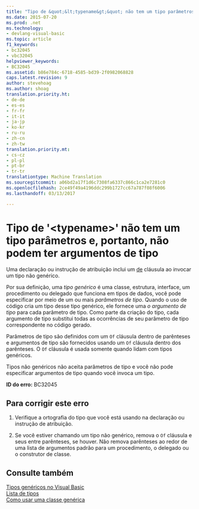 ```yaml
---
title: "Tipo de &quot;&lt;typename&gt;&quot; não tem um tipo parâmetros e, portanto, não podem ter argumentos de tipo | Documentos do Microsoft"
ms.date: 2015-07-20
ms.prod: .net
ms.technology:
- devlang-visual-basic
ms.topic: article
f1_keywords:
- bc32045
- vbc32045
helpviewer_keywords:
- BC32045
ms.assetid: b86e784c-6718-4585-bd39-2f0982068828
caps.latest.revision: 9
author: stevehoag
ms.author: shoag
translation.priority.ht:
- de-de
- es-es
- fr-fr
- it-it
- ja-jp
- ko-kr
- ru-ru
- zh-cn
- zh-tw
translation.priority.mt:
- cs-cz
- pl-pl
- pt-br
- tr-tr
translationtype: Machine Translation
ms.sourcegitcommit: a06bd2a17f1d6c7308fa6337c866c1ca2e7281c0
ms.openlocfilehash: 2ce49f49a4196ddc299b1727cc67a787f08f6006
ms.lasthandoff: 03/13/2017

---
```

# <a name="type-39lttypenamegt39-has-no-type-parameters-and-so-cannot-have-type-arguments"></a>Tipo de '&lt;typename&gt;' não tem um tipo parâmetros e, portanto, não podem ter argumentos de tipo
Uma declaração ou instrução de atribuição inclui um [de](../../visual-basic/language-reference/statements/of-clause.md) cláusula ao invocar um tipo não genérico.  
  
 Por sua definição, uma *tipo genérico* é uma classe, estrutura, interface, um procedimento ou delegado que funciona em tipos de dados, você pode especificar por meio de um ou mais *parâmetros de tipo*. Quando o uso de código cria um tipo desse tipo genérico, ele fornece uma *o argumento de tipo* para cada parâmetro de tipo. Como parte da criação do tipo, cada argumento de tipo substitui todas as ocorrências de seu parâmetro de tipo correspondente no código gerado.  
  
 Parâmetros de tipo são definidos com um `Of` cláusula dentro de parênteses e argumentos de tipo são fornecidos usando um `Of` cláusula dentro dos parênteses. O `Of` cláusula é usada somente quando lidam com tipos genéricos.  
  
 Tipos não genéricos não aceita parâmetros de tipo e você não pode especificar argumentos de tipo quando você invoca um tipo.  
  
 **ID do erro:** BC32045  
  
## <a name="to-correct-this-error"></a>Para corrigir este erro  
  
1.  Verifique a ortografia do tipo que você está usando na declaração ou instrução de atribuição.  
  
2.  Se você estiver chamando um tipo não genérico, remova o `Of` cláusula e seus entre parênteses, se houver. Não remova parênteses ao redor de uma lista de argumentos padrão para um procedimento, o delegado ou o construtor de classe.  
  
## <a name="see-also"></a>Consulte também  
 [Tipos genéricos no Visual Basic](../../visual-basic/programming-guide/language-features/data-types/generic-types.md)   
 [Lista de tipos](../../visual-basic/language-reference/statements/type-list.md)   
 [Como usar uma classe genérica](../../visual-basic/programming-guide/language-features/data-types/how-to-use-a-generic-class.md)
